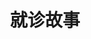 ---
title: 就诊故事
color: info
description: 国内外ASD ADHD等发育障碍确诊经历分享，留言区亮了
external_url: https://mp.weixin.qq.com/mp/appmsgalbum?action=getalbum&__biz=MzIyMzgyMjY5NQ==&scene=1&album_id=1516342663438974979&count=3&uin=&key=&devicetype=Windows+10+x64&version=63030522&lang=zh_CN&ascene=1&fontgear=2
---